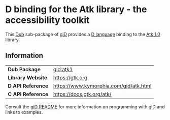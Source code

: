 # D binding for the Atk library - the accessibility toolkit

This [Dub](https://dub.pm/) sub-package of [giD](https://gid.dub.pm) provides a [D language](https://www.dlang.org) binding to the [Atk 1.0](https://gtk.org) library.

## Information

|     |     |
| --- | --- |
| **Dub Package**          | [gid:atk1](https://code.dlang.org/packages/gid%3Aatk1)                           |
| **Library Website**      | https://gtk.org                                                                  |
| **D API Reference**      | https://www.kymorphia.com/gid/atk.html                                           |
| **C API Reference**      | https://docs.gtk.org/atk/                                                        |

Consult the [giD README](https://github.com/Kymorphia/gid) for more information on programming with giD and links to examples.
